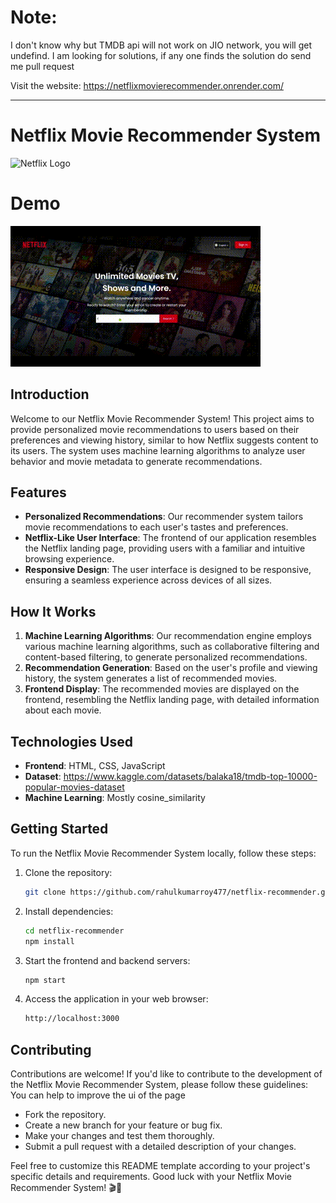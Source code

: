 # Note: 
I don't know why but TMDB api will not work on JIO network, you will get undefind.
I am looking for solutions, if any one finds the solution do send me pull request

Visit the website: https://netflixmovierecommender.onrender.com/


---

# Netflix Movie Recommender System

![Netflix Logo](https://upload.wikimedia.org/wikipedia/commons/thumb/0/08/Netflix_2015_logo.svg/320px-Netflix_2015_logo.svg.png)

# Demo

![Demo gif for output](liveDemo.gif)

## Introduction

Welcome to our Netflix Movie Recommender System! This project aims to provide personalized movie recommendations to users based on their preferences and viewing history, similar to how Netflix suggests content to its users. The system uses machine learning algorithms to analyze user behavior and movie metadata to generate recommendations.

## Features

- **Personalized Recommendations**: Our recommender system tailors movie recommendations to each user's tastes and preferences.
- **Netflix-Like User Interface**: The frontend of our application resembles the Netflix landing page, providing users with a familiar and intuitive browsing experience.
- **Responsive Design**: The user interface is designed to be responsive, ensuring a seamless experience across devices of all sizes.

## How It Works
1. **Machine Learning Algorithms**: Our recommendation engine employs various machine learning algorithms, such as collaborative filtering and content-based filtering, to generate personalized recommendations.
2. **Recommendation Generation**: Based on the user's profile and viewing history, the system generates a list of recommended movies.
3. **Frontend Display**: The recommended movies are displayed on the frontend, resembling the Netflix landing page, with detailed information about each movie.

## Technologies Used

- **Frontend**: HTML, CSS, JavaScript
- **Dataset**: https://www.kaggle.com/datasets/balaka18/tmdb-top-10000-popular-movies-dataset
- **Machine Learning**: Mostly cosine_similarity

## Getting Started

To run the Netflix Movie Recommender System locally, follow these steps:

1. Clone the repository:

   ```bash
   git clone https://github.com/rahulkumarroy477/netflix-recommender.git
   ```

2. Install dependencies:

   ```bash
   cd netflix-recommender
   npm install
   ```

3. Start the frontend and backend servers:

   ```bash
   npm start
   ```

4. Access the application in your web browser:

   ```bash
   http://localhost:3000
   ```

## Contributing

Contributions are welcome! If you'd like to contribute to the development of the Netflix Movie Recommender System, please follow these guidelines:
You can help to improve the ui of the page

- Fork the repository.
- Create a new branch for your feature or bug fix.
- Make your changes and test them thoroughly.
- Submit a pull request with a detailed description of your changes.



Feel free to customize this README template according to your project's specific details and requirements. Good luck with your Netflix Movie Recommender System! 🎬🍿
